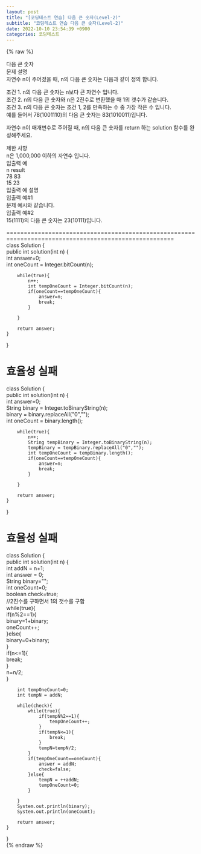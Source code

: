 ```yaml
---  
layout: post  
title: "[코딩테스트 연습] 다음 큰 숫자(Level-2)"  
subtitle: "코딩테스트 연습 다음 큰 숫자(Level-2)"  
date: 2022-10-10 23:54:39 +0900  
categories: 코딩테스트  
---  
```

{% raw %}  
  
다음 큰 숫자  
문제 설명  
자연수 n이 주어졌을 때, n의 다음 큰 숫자는 다음과 같이 정의 합니다.  
  
조건 1. n의 다음 큰 숫자는 n보다 큰 자연수 입니다.  
조건 2. n의 다음 큰 숫자와 n은 2진수로 변환했을 때 1의 갯수가 같습니다.  
조건 3. n의 다음 큰 숫자는 조건 1, 2를 만족하는 수 중 가장 작은 수 입니다.  
예를 들어서 78(1001110)의 다음 큰 숫자는 83(1010011)입니다.  
  
자연수 n이 매개변수로 주어질 때, n의 다음 큰 숫자를 return 하는 solution 함수를 완성해주세요.  
  
제한 사항  
n은 1,000,000 이하의 자연수 입니다.  
입출력 예  
n	result  
78	83  
15	23  
입출력 예 설명  
입출력 예#1  
문제 예시와 같습니다.  
입출력 예#2  
15(1111)의 다음 큰 숫자는 23(10111)입니다.  
  
======================================================================================================  
class Solution {  
    public int solution(int n) {  
        int answer=0;  
        int oneCount = Integer.bitCount(n);  
  
        while(true){  
            n++;  
            int tempOneCount = Integer.bitCount(n);  
            if(oneCount==tempOneCount){  
                answer=n;  
                break;  
            }  
  
        }  
  
        return answer;  
    }  
}  
  
효율성 실패  
======================================================================================================  
class Solution {  
    public int solution(int n) {  
        int answer=0;  
        String binary = Integer.toBinaryString(n);  
        binary = binary.replaceAll("0","");  
        int oneCount = binary.length();  
  
        while(true){  
            n++;  
            String tempBinary = Integer.toBinaryString(n);  
            tempBinary = tempBinary.replaceAll("0","");  
            int tempOneCount = tempBinary.length();  
            if(oneCount==tempOneCount){  
                answer=n;  
                break;  
            }  
  
        }  
  
        return answer;  
    }  
}  
  
효율성 실패  
======================================================================================================  
class Solution {  
    public int solution(int n) {  
        int addN = n+1;  
        int answer = 0;  
        String binary="";  
        int oneCount=0;  
        boolean check=true;  
        //2진수를 구하면서 1의 갯수를 구함  
        while(true){  
            if(n%2==1){  
                binary=1+binary;  
                oneCount++;  
            }else{  
                binary=0+binary;  
            }  
            if(n<=1){  
                break;  
            }  
            n=n/2;  
        }  
  
        int tempOneCount=0;  
        int tempN = addN;  
  
        while(check){  
            while(true){  
                if(tempN%2==1){  
                    tempOneCount++;  
                }  
                if(tempN<=1){  
                    break;  
                }  
                tempN=tempN/2;  
            }  
            if(tempOneCount==oneCount){  
                answer = addN;  
                check=false;  
            }else{  
                tempN = ++addN;  
                tempOneCount=0;  
            }  
  
        }  
        System.out.println(binary);  
        System.out.println(oneCount);  
  
        return answer;  
    }  
}  
{% endraw %}